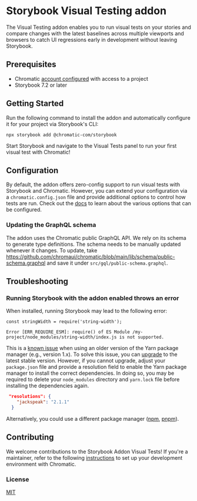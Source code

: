 # Storybook Visual Testing addon

The Visual Testing addon enables you to run visual tests on your stories and compare changes with the latest baselines across multiple viewports and browsers to catch UI regressions early in development without leaving Storybook.

## Prerequisites

- Chromatic [account configured](https://www.chromatic.com/docs/setup#sign-up) with access to a project
- Storybook 7.2 or later

## Getting Started

Run the following command to install the addon and automatically configure it for your project via Storybook's CLI:

```shell
npx storybook add @chromatic-com/storybook
```

Start Storybook and navigate to the Visual Tests panel to run your first visual test with Chromatic!

## Configuration

By default, the addon offers zero-config support to run visual tests with Storybook and Chromatic. However, you can extend your configuration via a `chromatic.config.json` file and provide additional options to control how tests are run. Check out the [docs](https://www.chromatic.com/docs/visual-tests-addon/) to learn about the various options that can be configured.

### Updating the GraphQL schema

The addon uses the Chromatic public GraphQL API. We rely on its schema to generate type definitions. The schema needs to be manually updated whenever it changes.
To update, take https://github.com/chromaui/chromatic/blob/main/lib/schema/public-schema.graphql and save it under `src/gql/public-schema.graphql`.

## Troubleshooting

### Running Storybook with the addon enabled throws an error

When installed, running Storybook may lead to the following error:

```shell
const stringWidth = require('string-width');

Error [ERR_REQUIRE_ESM]: require() of ES Module /my-project/node_modules/string-width/index.js is not supported.
```

This is a [known issue](https://github.com/storybookjs/storybook/issues/22431#issuecomment-1630086092) when using an older version of the Yarn package manager (e.g., version 1.x). To solve this issue, you can [upgrade](https://yarnpkg.com/migration/guide) to the latest stable version. However, if you cannot upgrade, adjust your `package.json` file and provide a resolution field to enable the Yarn package manager to install the correct dependencies. In doing so, you may be required to delete your `node_modules` directory and `yarn.lock` file before installing the dependencies again.

```json
 "resolutions": {
    "jackspeak": "2.1.1"
  }
```

Alternatively, you could use a different package manager ([npm](https://www.npmjs.com/), [pnpm](https://pnpm.io/installation)).

## Contributing

We welcome contributions to the Storybook Addon Visual Tests! If you're a maintainer, refer to the following [instructions](./Development.md) to set up your development environment with Chromatic.

### License

[MIT](https://github.com/storybookjs/addon-coverage/blob/main/LICENSE)
